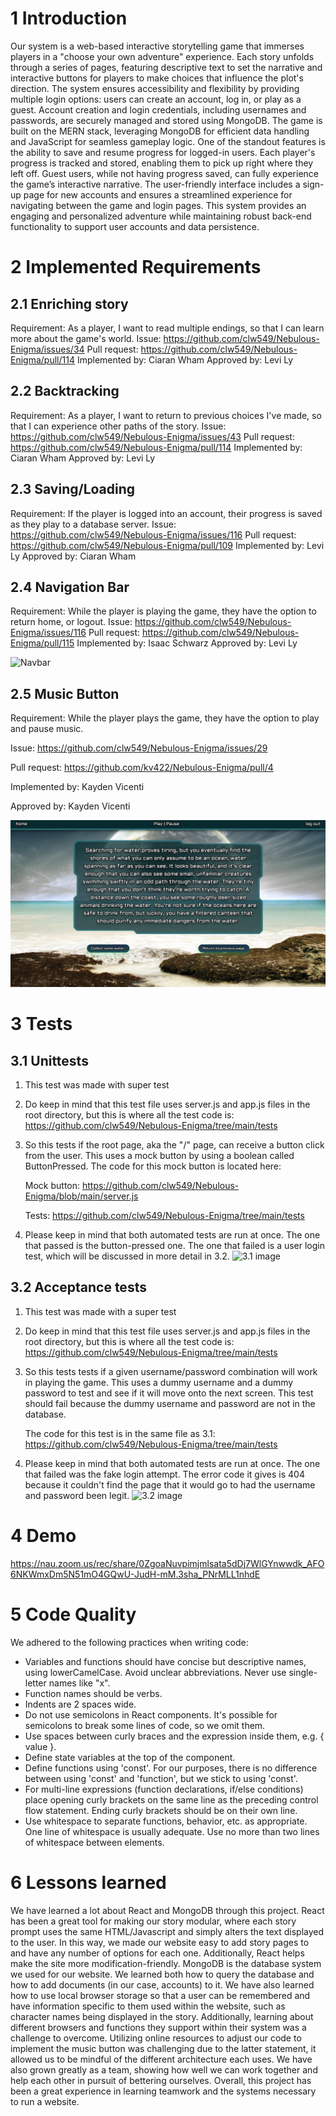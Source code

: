 # 1 Introduction
Our system is a web-based interactive storytelling game that immerses players in a "choose your own adventure" experience. Each story unfolds through a series of pages, featuring 
descriptive text to set the narrative and interactive buttons for players to make choices that influence the plot's direction. The system ensures accessibility and flexibility by 
providing multiple login options: users can create an account, log in, or play as a guest. Account creation and login credentials, including usernames and passwords, are securely managed 
and stored using MongoDB. The game is built on the MERN stack, leveraging MongoDB for efficient data handling and JavaScript for seamless gameplay logic.
One of the standout features is the ability to save and resume progress for logged-in users. Each player's progress is tracked and stored, enabling them to pick up right where they left 
off. Guest users, while not having progress saved, can fully experience the game’s interactive narrative. The user-friendly interface includes a sign-up page for new accounts and ensures 
a streamlined experience for navigating between the game and login pages. This system provides an engaging and personalized adventure while maintaining robust back-end functionality to 
support user accounts and data persistence.
# 2 Implemented Requirements
## 2.1 Enriching story
Requirement: As a player, I want to read multiple endings, so that I can learn more about the game's world.
Issue: https://github.com/clw549/Nebulous-Enigma/issues/34
Pull request: https://github.com/clw549/Nebulous-Enigma/pull/114
Implemented by: Ciaran Wham
Approved by: Levi Ly
## 2.2 Backtracking
Requirement: As a player, I want to return to previous choices I've made, so that I can experience other paths of the story.
Issue: https://github.com/clw549/Nebulous-Enigma/issues/43
Pull request: https://github.com/clw549/Nebulous-Enigma/pull/114
Implemented by: Ciaran Wham
Approved by: Levi Ly
## 2.3 Saving/Loading
Requirement: If the player is logged into an account, their progress is saved as they play to a database server.
Issue: https://github.com/clw549/Nebulous-Enigma/issues/116
Pull request: https://github.com/clw549/Nebulous-Enigma/pull/109
Implemented by: Levi Ly
Approved by: Ciaran Wham
## 2.4 Navigation Bar
Requirement: While the player is playing the game, they have the option to return home, or logout.
Issue: https://github.com/clw549/Nebulous-Enigma/issues/116
Pull request: https://github.com/clw549/Nebulous-Enigma/pull/115
Implemented by: Isaac Schwarz
Approved by: Levi Ly

![Navbar](https://i.ibb.co/zscXjNT/Screenshot-2024-11-23-at-9-31-11-PM.png)

## 2.5 Music Button
Requirement: While the player plays the game, they have the option to play and pause music. 

Issue: https://github.com/clw549/Nebulous-Enigma/issues/29

Pull request: https://github.com/kv422/Nebulous-Enigma/pull/4

Implemented by: Kayden Vicenti

Approved by: Kayden Vicenti

![Music Button](Deliverables/deliverable_images/music_button.png)

# 3 Tests
## 3.1 Unittests
1. This test was made with super test
2. Do keep in mind that this test file uses server.js and app.js files in the root directory, but this is where all the test code is:
   https://github.com/clw549/Nebulous-Enigma/tree/main/tests
3. So this tests if the root page, aka the "/" page, can receive a button click from the user. This uses a mock button by using a boolean called ButtonPressed.
   The code for this mock button is located here:

   Mock button: https://github.com/clw549/Nebulous-Enigma/blob/main/server.js

   Tests: https://github.com/clw549/Nebulous-Enigma/tree/main/tests

4. Please keep in mind that both automated tests are run at once. The one that passed is the button-pressed one.
   The one that failed is a user login test, which will be discussed in more detail in 3.2.
   ![3.1 image](https://i.ibb.co/xmx5gW5/Screenshot-2024-11-23-162547.png)

## 3.2 Acceptance tests
1. This test was made with a super test
2. Do keep in mind that this test file uses server.js and app.js files in the root directory, but this is where all the test code is:
   https://github.com/clw549/Nebulous-Enigma/tree/main/tests
3. So this tests tests if a given username/password combination will work in playing the game.
   This uses a dummy username and a dummy password to test and see if it will move onto the next screen.
   This test should fail because the dummy username and password are not in the database.

   The code for this test is in the same file as 3.1: https://github.com/clw549/Nebulous-Enigma/tree/main/tests

4. Please keep in mind that both automated tests are run at once. The one that failed was the fake login attempt.
   The error code it gives is 404 because it couldn't find the page that it would go to had the username and password been legit.
   ![3.2 image](https://i.ibb.co/xmx5gW5/Screenshot-2024-11-23-162547.png)

# 4 Demo
https://nau.zoom.us/rec/share/0ZgoaNuvpimjmlsata5dDj7WlGYnwwdk_AFO6NKWmxDm5N51mO4GQwU-JudH-mM.3sha_PNrMLL1nhdE
# 5 Code Quality
We adhered to the following practices when writing code:
- Variables and functions should have concise but descriptive names, using lowerCamelCase. Avoid unclear abbreviations. Never use single-letter names like "x".
- Function names should be verbs.
- Indents are 2 spaces wide.
- Do not use semicolons in React components. It's possible for semicolons to break some lines of code, so we omit them.
- Use spaces between curly braces and the expression inside them, e.g. { value }.
- Define state variables at the top of the component.
- Define functions using 'const'. For our purposes, there is no difference between using 'const' and 'function', but we stick to using 'const'.
- For multi-line expressions (function declarations, if/else conditions) place opening curly brackets on the same line as the preceding control flow statement. Ending curly brackets should be on their own line.
- Use whitespace to separate functions, behavior, etc. as appropriate. One line of whitespace is usually adequate. Use no more than two lines of whitespace between elements.

# 6 Lessons learned
We have learned a lot about React and MongoDB through this project. React has been a great tool for making our story modular, where each story prompt uses the same HTML/Javascript and simply alters the text displayed to the user. In this way, we made our website easy to add story pages to and have any number of options for each one. Additionally, React helps make the site more modification-friendly. MongoDB is the database system we used for our website. We learned both how to query the database and how to add documents (in our case, accounts) to it. We have also learned how to use local browser storage so that a user can be remembered and have information specific to them used within the website, such as character names being displayed in the story. Additionally, learning about different browsers and functions they support within their system was a challenge to overcome. Utilizing online resources to adjust our code to implement the music button was challenging due to the latter statement, it allowed us to be mindful of the different architecture each uses. We have also grown greatly as a team, showing how well we can work together and help each other in pursuit of bettering ourselves. Overall, this project has been a great experience in learning teamwork and the systems necessary to run a website.